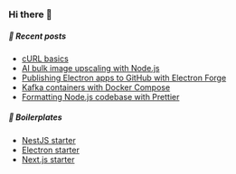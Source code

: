 ### Hi there 👋

##### :pencil: Recent posts
<!-- BLOG-POST-LIST:START -->
- [cURL basics](https://sevic.dev/notes/curl-basics/)
- [AI bulk image upscaling with Node.js](https://sevic.dev/notes/ai-bulk-image-upscale-nodejs/)
- [Publishing Electron apps to GitHub with Electron Forge](https://sevic.dev/notes/electron-forge-publish-github/)
- [Kafka containers with Docker Compose](https://sevic.dev/notes/kafka-docker-compose/)
- [Formatting Node.js codebase with Prettier](https://sevic.dev/notes/formatting-prettier/)
<!-- BLOG-POST-LIST:END -->

##### :rocket: Boilerplates
- [NestJS starter](https://sevic.dev/nestjs-starter?ref=github)
- [Electron starter](https://sevic.dev/electron-starter?ref=github)
- [Next.js starter](https://sevic.dev/nextjs-starter?ref=github)
